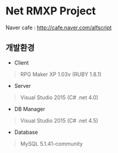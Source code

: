 # Net RMXP Project
Naver cafe :
 http://cafe.naver.com/alfscript
 
## 개발환경
 * Client
 >RPG Maker XP 1.03v (RUBY 1.8.1)
 * Server
 >Visual Studio 2015 (C# .net 4.0)
 * DB Manager
 >Visual Studio 2015 (C# .net 4.5)
 * Database
 >MySQL 5.1.41-community
